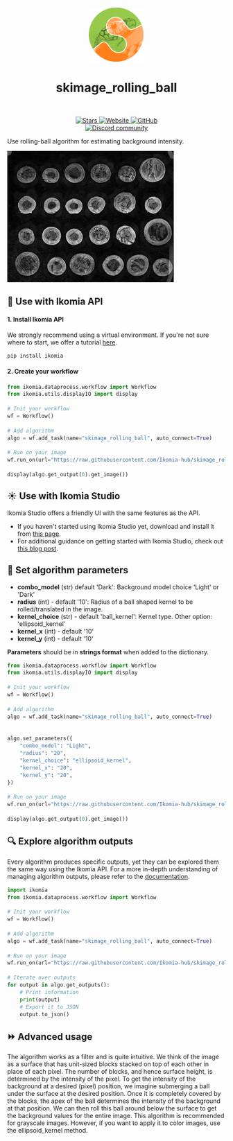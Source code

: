 <div align="center">
  <img src="https://raw.githubusercontent.com/Ikomia-hub/skimage_rolling_ball/main/icons/scikit.png" alt="Algorithm icon">
  <h1 align="center">skimage_rolling_ball</h1>
</div>
<br />
<p align="center">
    <a href="https://github.com/Ikomia-hub/skimage_rolling_ball">
        <img alt="Stars" src="https://img.shields.io/github/stars/Ikomia-hub/skimage_rolling_ball">
    </a>
    <a href="https://app.ikomia.ai/hub/">
        <img alt="Website" src="https://img.shields.io/website/http/app.ikomia.ai/en.svg?down_color=red&down_message=offline&up_message=online">
    </a>
    <a href="https://github.com/Ikomia-hub/skimage_rolling_ball/blob/main/LICENSE.md">
        <img alt="GitHub" src="https://img.shields.io/github/license/Ikomia-hub/skimage_rolling_ball.svg?color=blue">
    </a>    
    <br>
    <a href="https://discord.com/invite/82Tnw9UGGc">
        <img alt="Discord community" src="https://img.shields.io/badge/Discord-white?style=social&logo=discord">
    </a> 
</p>

Use rolling-ball algorithm for estimating background intensity. 


![rolling ball](https://raw.githubusercontent.com/Ikomia-hub/skimage_rolling_ball/main/sample%20images/output.jpg)

## :rocket: Use with Ikomia API

#### 1. Install Ikomia API

We strongly recommend using a virtual environment. If you're not sure where to start, we offer a tutorial [here](https://www.ikomia.ai/blog/a-step-by-step-guide-to-creating-virtual-environments-in-python).

```sh
pip install ikomia
```

#### 2. Create your workflow
```python
from ikomia.dataprocess.workflow import Workflow
from ikomia.utils.displayIO import display

# Init your workflow
wf = Workflow()

# Add algorithm
algo = wf.add_task(name="skimage_rolling_ball", auto_connect=True)

# Run on your image  
wf.run_on(url="https://raw.githubusercontent.com/Ikomia-hub/skimage_rolling_ball/main/sample%20images/coins.png")

display(algo.get_output(0).get_image())
```

## :sunny: Use with Ikomia Studio

Ikomia Studio offers a friendly UI with the same features as the API.
- If you haven't started using Ikomia Studio yet, download and install it from [this page](https://www.ikomia.ai/studio).
- For additional guidance on getting started with Ikomia Studio, check out [this blog post](https://www.ikomia.ai/blog/how-to-get-started-with-ikomia-studio).

## :pencil: Set algorithm parameters

- **combo_model** (str) default 'Dark': Background model choice 'Light' or 'Dark'
- **radius** (int) - default '10': Radius of a ball shaped kernel to be rolled/translated in the image.
- **kernel_choice** (str) - default 'ball_kernel': Kernel type. Other option: 'ellipsoid_kernel'
- **kernel_x** (int) - default '10'
- **kernel_y** (int) - default '10'

**Parameters** should be in **strings format**  when added to the dictionary.

```python
from ikomia.dataprocess.workflow import Workflow
from ikomia.utils.displayIO import display

# Init your workflow
wf = Workflow()

# Add algorithm
algo = wf.add_task(name="skimage_rolling_ball", auto_connect=True)


algo.set_parameters({
    "combo_model": "Light",
    "radius": "20",
    "kernel_choice": "ellipsoid_kernel",
    "kernel_x": "20",
    "kernel_y": "20",
})

# Run on your image  
wf.run_on(url="https://raw.githubusercontent.com/Ikomia-hub/skimage_rolling_ball/main/sample%20images/coins.png")

display(algo.get_output(0).get_image())
```

## :mag: Explore algorithm outputs

Every algorithm produces specific outputs, yet they can be explored them the same way using the Ikomia API. For a more in-depth understanding of managing algorithm outputs, please refer to the [documentation](https://ikomia-dev.github.io/python-api-documentation/advanced_guide/IO_management.html).

```python
import ikomia
from ikomia.dataprocess.workflow import Workflow

# Init your workflow
wf = Workflow()

# Add algorithm
algo = wf.add_task(name="skimage_rolling_ball", auto_connect=True)

# Run on your image  
wf.run_on(url="https://raw.githubusercontent.com/Ikomia-hub/skimage_rolling_ball/main/sample%20images/coins.png")

# Iterate over outputs
for output in algo.get_outputs():
    # Print information
    print(output)
    # Export it to JSON
    output.to_json()
```

## :fast_forward: Advanced usage 

The algorithm works as a filter and is quite intuitive. We think of the image as a surface that has unit-sized blocks stacked on top of each other in place of each pixel. 
The number of blocks, and hence surface height, is determined by the intensity of the pixel. 
To get the intensity of the background at a desired (pixel) position, we imagine submerging a ball under the surface at the desired position. 
Once it is completely covered by the blocks, the apex of the ball determines the intensity of the background at that position. We can then roll this ball around below the surface to get the background values for the entire image. This algorithm is recommended for grayscale images. However, if you want to apply it to color images, use the ellipsoid_kernel method.
